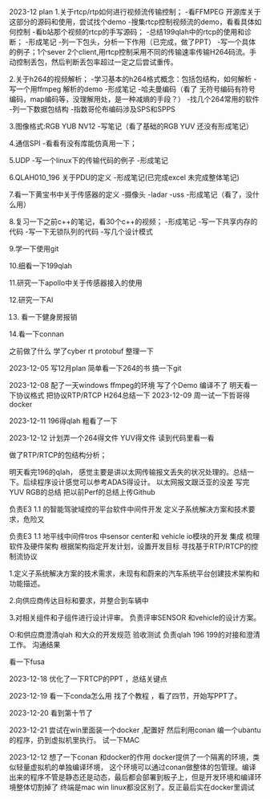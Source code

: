 2023-12 plan
1.关于rtcp/rtp如何进行视频流传输控制；
	-看FFMPEG 开源库关于这部分的源码和使用，尝试找个demo
	-搜集rtcp控制视频流的demo，看看具体如何控制
	-看b站那个视频的rtcp的手写源码；
	-总结199qlah中的rtcp的使用和诊断；
	-形成笔记
	-列一下包头，分析一下作用（已完成，做了PPT）
	-写一个具体的例子；1个sever 2个client,用rtcp控制采用不同的传输速率传输H264码流。手动控制丢包，然后判断丢包率超过一定之后尝试重传。


2.关于h264的视频解析；
	-学习基本的h264格式概念：包括包结构，如何解析
	-写一个用ffmpeg 解析的demo
	-形成笔记
	-哈夫曼编码（看了 无符号编码有符号编码，map编码等，没理解用处，是一种减熵的手段？）
	-找几个264常用的软件
	-列一下数据包结构
	-指数哥伦布编码涉及SPS和SPPS
	
	
3.图像格式:RGB YUB NV12 
	-写笔记（看了基础的RGB YUV 还没有形成笔记）


4.通信SPI
	-看看有没有库能仿真用一下；

5.UDP
	-写一个linux下的传输代码的例子
	-形成笔记

6.QLAH010_196 关于PDU的定义
	-形成笔记(已完成excel 未完成整体笔记)


7.看一下黄宝书中关于传感器的定义
	-摄像头
	-ladar
	-uss
	-形成笔记（看了，没什么用）


8.复习一下之前c++的笔记，看30个c++的视频；
	-形成笔记
	-写一下共享内存的代码
	-写一下无锁队列的代码
	-写几个设计模式
	
	
9.学一下使用git

10.细看一下199qlah

11.研究一下apollo中关于传感器接入的使用

12.研究一下AI

13. 看一下健身房报销

14.看一下connan


之前做了什么
学了cyber rt
protobuf
整理一下

2023-12-05
写12月plan
简单看一下264的书
搞一下git


2023-12-08
配了一天windows ffmpeg的环境
写了个Demo 编译不了
明天看一下协议格式 把协议RTP/RTCP  H264总结一下
2023-12-09
周一试一下哲哥得docker

2023-12-11
196得qlah 粗看了一下


2023-12-12
计划弄一个264得文件
YUV得文件
读到代码里看一看

做了RTP/RTCP的包结构分析；

明天看完196的qlah， 感觉主要是讲以太网传输报文丢失的状况处理的。总结一下。后续程序设计感觉可以参考ADAS得设计。
以太网报文跟泛亚的没差
写完YUV RGB的总结
把以前Perf的总结上传Github

负责E3 1.1 的智能驾驶域控的平台软件中间件开发
定义子系统解决方案和技术要求，危险又


负责E3 1.1 地平线中间件tros 中sensor center和
vehicle io模块的开发 集成 
梳理软件及硬件架构
根据架构指定开发计划，设置开发目标
寻找基于RTP/RTCP的控制流协议

1.定义子系统解决方案的技术需求，未现有和蔚来的汽车系统平台创建技术架构和功能描述。

2.向供应商传达目标和要求，并整合到车辆中

3.对相关组件和子组件进行设计评审。
负责评审SENSOR 和vehicle的设计方案。



O:和供应商澄清qlah 和大众的开发规范 验收测试
负责qlah 196 199的对接和澄清工作。
沟通结果

看一下fusa

2023-12-18
优化了一下RTCP的PPT ，总结关键点

2023-12-19
看一下conda怎么用
找了个教程 ，看了四节，开始写PPT了。

2023-12-20
看到第十节了

2023-12-21
尝试在win里面装一个docker ,配置好 然后利用conan 编一个ubantu的程序，扔到虚拟机里执行。
试一下MAC


2023-12-12
想了一下conan 和docker的作用
docker提供了一个隔离的环境，类似轻量虚拟机的单独编译环境，
这个环境可以通过conan做整体的包管理。编译出来的程序不管是静态还是动态，最后都会部署到板子上，但是开发环境和编译环境整体切割掉了
终端是mac win linux都没区别了。反正最后实在docker里调试